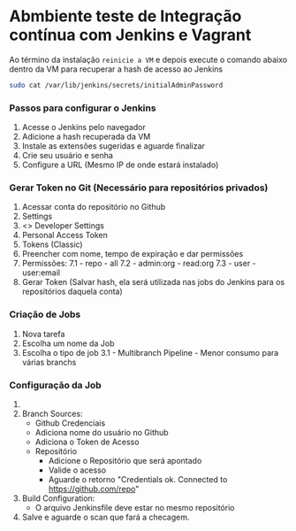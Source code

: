 # Abmbiente teste de Integração contínua com Jenkins e Vagrant

Ao término da instalação `reinicie a VM` e depois execute o comando abaixo dentro da VM para recuperar a hash de acesso ao Jenkins

```bash
sudo cat /var/lib/jenkins/secrets/initialAdminPassword
```
### Passos para configurar o Jenkins

1. Acesse o Jenkins pelo navegador 
2. Adicione a hash recuperada da VM
3. Instale as extensões sugeridas e aguarde finalizar
4. Crie seu usuário e senha
5. Configure a URL (Mesmo IP de onde estará instalado)


### Gerar Token no Git (Necessário para repositórios privados)

1. Acessar conta do repositório no Github
2. Settings
3. <> Developer Settings
4. Personal Access Token 
5. Tokens (Classic) 
6. Preencher com nome, tempo de expiração e dar permissões
7. Permissões:
    7.1 - repo - all
    7.2 - admin:org - read:org
    7.3 - user - user:email
8. Gerar Token (Salvar hash, ela será utilizada nas jobs do Jenkins para os repositórios daquela conta)

### Criação de Jobs

1. Nova tarefa
2. Escolha um nome da Job
3. Escolha o tipo de job
    3.1 - Multibranch Pipeline - Menor consumo para várias branchs

### Configuração da Job

1. 
2. Branch Sources:
    - Github Credenciais
    - Adiciona nome do usuário no Github
    - Adiciona o Token de Acesso
    - Repositório
        - Adicione o Repositório que será apontado
        - Valide o acesso
        - Aguarde o retorno "Credentials ok. Connected to https://github.com/repo"
3. Build Configuration:        
    - O arquivo Jenkinsfile deve estar no mesmo repositório
4. Salve e aguarde o scan que fará a checagem.





